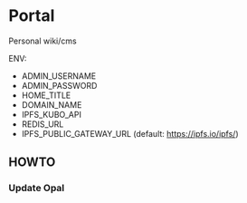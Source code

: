 # Portal

Personal wiki/cms 

ENV:

* ADMIN_USERNAME
* ADMIN_PASSWORD
* HOME_TITLE
* DOMAIN_NAME
* IPFS_KUBO_API
* REDIS_URL
* IPFS_PUBLIC_GATEWAY_URL (default: https://ipfs.io/ipfs/)

## HOWTO

### Update Opal



